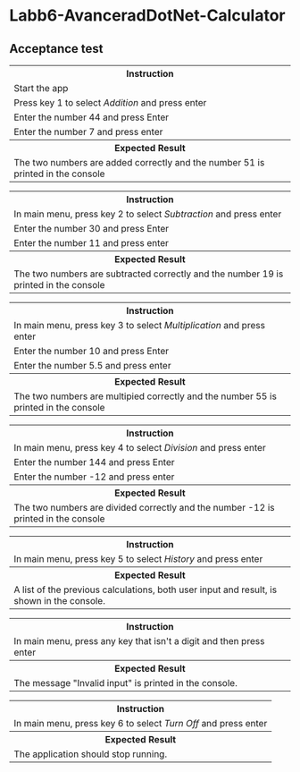 <H1>Labb6-AvanceradDotNet-Calculator</H1>
<H2>Acceptance test</H2>
<table>
  <tr>
    <th>Instruction</th>  
  </tr>
  <tr>
    <td>Start the app</td>
  </tr>
  <tr>
    <td>Press key 1 to select <i>Addition</i> and press enter</td>
  </tr>
  <tr>
    <td>Enter the number 44 and press Enter</td>
  </tr>
  <tr>
    <td>Enter the number 7 and press enter</td>
  </tr>
  <tr>
    <th>Expected Result</th>
  </tr>
  <tr>
    <td>The two numbers are added correctly and the number 51 is printed in the console</td>
  </tr>
</table>
<table>
  <tr>
    <th>Instruction</th>
  </tr>
  <tr>
    <td>In main menu, press key 2 to select <i>Subtraction</i> and press enter</td>
  </tr>
  <tr>
    <td>Enter the number 30 and press Enter</td>
  </tr>
  <tr>
    <td>Enter the number 11 and press enter</td>
  </tr>
  <tr>
    <th>Expected Result</th>
  </tr>
   <tr>
    <td>The two numbers are subtracted correctly and the number 19 is printed in the console</td>
  </tr>
</table>
<table>
  <tr>
    <th>Instruction</th>
  </tr>
  <tr>
    <td>In main menu, press key 3 to select <i>Multiplication</i> and press enter</td>
  </tr>
  <tr>
    <td>Enter the number 10 and press Enter</td>
  </tr>
  <tr>
    <td>Enter the number 5.5 and press enter</td>   
  </tr>
  <tr>
    <th>Expected Result</th>
  </tr>
  <tr>
    <td>The two numbers are multipied correctly and the number 55 is printed in the console</td>
  </tr>
</table>
<table>
  <tr>
    <th>Instruction</th>
  </tr>
  <tr>
    <td>In main menu, press key 4 to select <i>Division</i> and press enter</td>
  </tr>
  <tr>
    <td>Enter the number 144 and press Enter</td>
  </tr>
  <tr>
    <td>Enter the number -12 and press enter</td>
  </tr>
  <tr>
    <th>Expected Result</th>
  </tr>
   <tr>
    <td>The two numbers are divided correctly and the number -12 is printed in the console</td>
  </tr>
</table>
<table>
  <tr>
    <th>Instruction</th>
  </tr>
  <tr>
    <td>In main menu, press key 5 to select <i>History</i> and press enter</td>  
  </tr>
  <tr>
    <th>Expected Result</th>
  </tr>
  <tr>
    <td>A list of the previous calculations, both user input and result, is shown in the console.</td>
  </tr>
</table>
<table>
  <tr>
    <th>Instruction</th>
  </tr>
  <tr>
    <td>In main menu, press any key that isn't a digit and then press enter</td>
  </tr>
  <tr>
    <th>Expected Result</th>
  </tr>
  <tr>
    <td>The message "Invalid input" is printed in the console.</td>
  </tr>
</table>
<table>
  <tr>
    <th>Instruction</th>
  </tr>
  <tr>
    <td>In main menu, press key 6 to select <i>Turn Off</i> and press enter</td>
  </tr>
  <tr>
    <th>Expected Result</th>
  </tr>
  <tr>
    <td>The application should stop running.</td>
  </tr>
</table>
